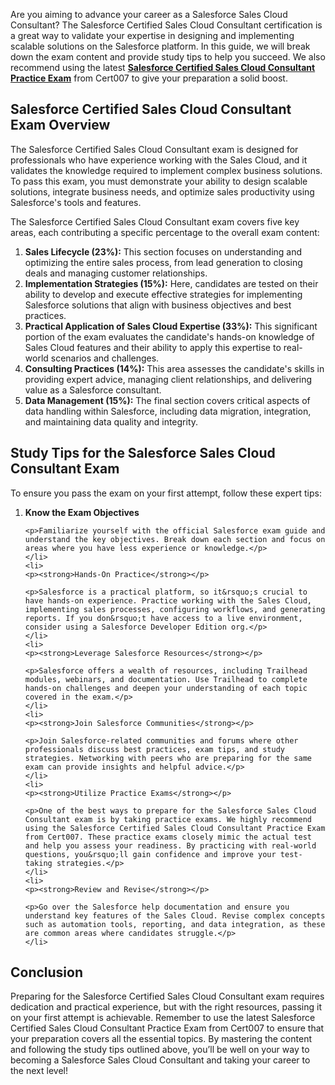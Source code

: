 <p>Are you aiming to advance your career as a Salesforce Sales Cloud Consultant? The Salesforce Certified Sales Cloud Consultant certification is a great way to validate your expertise in designing and implementing scalable solutions on the Salesforce platform. In this guide, we will break down the exam content and provide study tips to help you succeed. We also recommend using the latest <a href="https://www.cert007.com/exam/certified-sales-cloud-consultant/"><strong>Salesforce Certified Sales Cloud Consultant Practice Exam</strong></a> from Cert007 to give your preparation a solid boost.</p>

<h2><strong>Salesforce Certified Sales Cloud Consultant</strong> Exam Overview</h2>

<p>The Salesforce Certified Sales Cloud Consultant exam is designed for professionals who have experience working with the Sales Cloud, and it validates the knowledge required to implement complex business solutions. To pass this exam, you must demonstrate your ability to design scalable solutions, integrate business needs, and optimize sales productivity using Salesforce&#39;s tools and features.</p>

<p>The Salesforce Certified Sales Cloud Consultant exam covers five key areas, each contributing a specific percentage to the overall exam content:</p>

<ol>
	<li><strong>Sales Lifecycle (23%):</strong> This section focuses on understanding and optimizing the entire sales process, from lead generation to closing deals and managing customer relationships.</li>
	<li><strong>Implementation Strategies (15%):</strong> Here, candidates are tested on their ability to develop and execute effective strategies for implementing Salesforce solutions that align with business objectives and best practices.</li>
	<li><strong>Practical Application of Sales Cloud Expertise (33%):</strong> This significant portion of the exam evaluates the candidate&#39;s hands-on knowledge of Sales Cloud features and their ability to apply this expertise to real-world scenarios and challenges.</li>
	<li><strong>Consulting Practices (14%):</strong> This area assesses the candidate&#39;s skills in providing expert advice, managing client relationships, and delivering value as a Salesforce consultant.</li>
	<li><strong>Data Management (15%):</strong> The final section covers critical aspects of data handling within Salesforce, including data migration, integration, and maintaining data quality and integrity.</li>
</ol>

<h2>Study Tips for the Salesforce Sales Cloud Consultant Exam</h2>

<p>To ensure you pass the exam on your first attempt, follow these expert tips:</p>

<ol>
	<li>
	<p><strong>Know the Exam Objectives</strong></p>

	<p>Familiarize yourself with the official Salesforce exam guide and understand the key objectives. Break down each section and focus on areas where you have less experience or knowledge.</p>
	</li>
	<li>
	<p><strong>Hands-On Practice</strong></p>

	<p>Salesforce is a practical platform, so it&rsquo;s crucial to have hands-on experience. Practice working with the Sales Cloud, implementing sales processes, configuring workflows, and generating reports. If you don&rsquo;t have access to a live environment, consider using a Salesforce Developer Edition org.</p>
	</li>
	<li>
	<p><strong>Leverage Salesforce Resources</strong></p>

	<p>Salesforce offers a wealth of resources, including Trailhead modules, webinars, and documentation. Use Trailhead to complete hands-on challenges and deepen your understanding of each topic covered in the exam.</p>
	</li>
	<li>
	<p><strong>Join Salesforce Communities</strong></p>

	<p>Join Salesforce-related communities and forums where other professionals discuss best practices, exam tips, and study strategies. Networking with peers who are preparing for the same exam can provide insights and helpful advice.</p>
	</li>
	<li>
	<p><strong>Utilize Practice Exams</strong></p>

	<p>One of the best ways to prepare for the Salesforce Sales Cloud Consultant exam is by taking practice exams. We highly recommend using the Salesforce Certified Sales Cloud Consultant Practice Exam from Cert007. These practice exams closely mimic the actual test and help you assess your readiness. By practicing with real-world questions, you&rsquo;ll gain confidence and improve your test-taking strategies.</p>
	</li>
	<li>
	<p><strong>Review and Revise</strong></p>

	<p>Go over the Salesforce help documentation and ensure you understand key features of the Sales Cloud. Revise complex concepts such as automation tools, reporting, and data integration, as these are common areas where candidates struggle.</p>
	</li>
</ol>

<h2>Conclusion</h2>

<p>Preparing for the Salesforce Certified Sales Cloud Consultant exam requires dedication and practical experience, but with the right resources, passing it on your first attempt is achievable. Remember to use the latest Salesforce Certified Sales Cloud Consultant Practice Exam from Cert007 to ensure that your preparation covers all the essential topics. By mastering the content and following the study tips outlined above, you&rsquo;ll be well on your way to becoming a Salesforce Sales Cloud Consultant and taking your career to the next level!</p>

<p><!-- notionvc: 2394d35b-289a-4359-ad07-03400e0f52be --></p>
